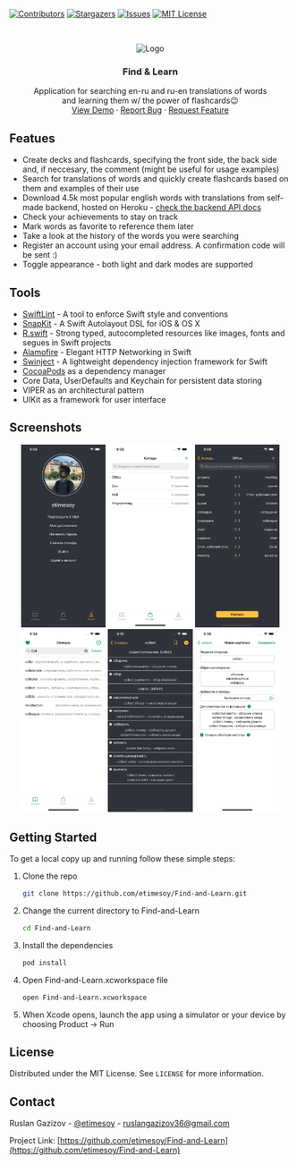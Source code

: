 <!-- PROJECT SHIELDS -->
[![Contributors][contributors-shield]][contributors-url]
[![Stargazers][stars-shield]][stars-url]
[![Issues][issues-shield]][issues-url]
[![MIT License][license-shield]][license-url]



<!-- PROJECT LOGO AND BRIEF DESCRIPTION -->
<br />
<p align="center">
  <img src="https://user-images.githubusercontent.com/86663214/172010992-5cd2e795-4bdc-4949-b4de-0c4a045a4a4b.png" alt="Logo" width="100" height="100">

  <h3 align="center">Find & Learn</h3>

  <p align="center">
    Application for searching en-ru and ru-en translations of words <br /> and learning them w/ the power of flashcards😉
    <br />
    <a href="https://youtu.be/89d175tK9c0">View Demo</a>
    ·
    <a href="https://github.com/etimesoy/Find-and-Learn/issues">Report Bug</a>
    ·
    <a href="https://github.com/etimesoy/Find-and-Learn/issues">Request Feature</a>
  </p>
</p>



<!-- FEATURES -->
## Featues

*  Create decks and flashcards, specifying the front side, the back side and, if neccesary, the comment (might be useful for usage examples)
*  Search for translations of words and quickly create flashcards based on them and examples of their use
*  Download 4.5k most popular english words with translations from self-made backend, hosted on Heroku - <a href="https://find-and-learn-web.herokuapp.com/docs">check the backend API docs</a>
*  Check your achievements to stay on track
*  Mark words as favorite to reference them later
*  Take a look at the history of the words you were searching
*  Register an account using your email address. A confirmation code will be sent :)
*  Toggle appearance - both light and dark modes are supported



<!-- TOOLS -->
## Tools

* [SwiftLint](https://github.com/realm/SwiftLint) - A tool to enforce Swift style and conventions
* [SnapKit](https://github.com/SnapKit/SnapKit) - A Swift Autolayout DSL for iOS & OS X
* [R.swift](https://github.com/mac-cain13/R.swift) - Strong typed, autocompleted resources like images, fonts and segues in Swift projects
* [Alamofire](https://github.com/Alamofire/Alamofire) - Elegant HTTP Networking in Swift
* [Swinject](https://github.com/Swinject/Swinject) - A lightweight dependency injection framework for Swift
* [CocoaPods](https://cocoapods.org) as a dependency manager
* Core Data, UserDefaults and Keychain for persistent data storing
* VIPER as an architectural pattern
* UIKit as a framework for user interface



<!-- SCREENSHOTS -->
## Screenshots

<p align="middle">
  <img src="Readme images/screen1.png" width="30%" />
  <img src="Readme images/screen2.png" width="30%" />
  <img src="Readme images/screen3.png" width="30%" />
  <img src="Readme images/screen4.png" width="30%" />
  <img src="Readme images/screen5.png" width="30%" />
  <img src="Readme images/screen6.png" width="30%" />
</p>



<!-- GETTING STARTED -->
## Getting Started

To get a local copy up and running follow these simple steps:

1. Clone the repo
   ```sh
   git clone https://github.com/etimesoy/Find-and-Learn.git
   ```
2. Change the current directory to Find-and-Learn
   ```sh
   cd Find-and-Learn
   ```
3. Install the dependencies
   ```sh
   pod install
   ```
4. Open Find-and-Learn.xcworkspace file
   ```sh
   open Find-and-Learn.xcworkspace
   ```
5. When Xcode opens, launch the app using a simulator or your device by choosing Product -> Run



<!-- LICENSE -->
## License

Distributed under the MIT License. See `LICENSE` for more information.



<!-- CONTACT -->
## Contact

Ruslan Gazizov - [@etimesoy](https://t.me/etimesoy) - ruslangazizov36@gmail.com

Project Link: [https://github.com/etimesoy/Find-and-Learn](https://github.com/etimesoy/Find-and-Learn)



<!-- MARKDOWN LINKS & IMAGES -->
[contributors-shield]: https://img.shields.io/github/contributors/etimesoy/Find-and-Learn.svg?style=for-the-badge
[contributors-url]: https://github.com/etimesoy/Find-and-Learn/graphs/contributors
[forks-shield]: https://img.shields.io/github/forks/etimesoy/Find-and-Learn.svg?style=for-the-badge
[forks-url]: https://github.com/etimesoy/Find-and-Learn/network/members
[stars-shield]: https://img.shields.io/github/stars/etimesoy/Find-and-Learn.svg?style=for-the-badge
[stars-url]: https://github.com/etimesoy/Find-and-Learn/stargazers
[issues-shield]: https://img.shields.io/github/issues/etimesoy/Find-and-Learn.svg?style=for-the-badge
[issues-url]: https://github.com/etimesoy/Find-and-Learn/issues
[license-shield]: https://img.shields.io/github/license/etimesoy/Find-and-Learn.svg?style=for-the-badge
[license-url]: https://github.com/etimesoy/Find-and-Learn/blob/main/LICENSE

